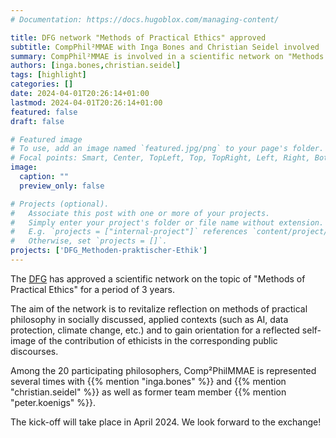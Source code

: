 ```yaml
---
# Documentation: https://docs.hugoblox.com/managing-content/

title: DFG network "Methods of Practical Ethics" approved
subtitle: CompPhil²MMAE with Inga Bones and Christian Seidel involved
summary: CompPhil²MMAE is involved in a scientific network on "Methods of Practical Ethics" funded by the [DFG](https://www.dfg.de). The network will investigate moral philosophical methods in applied ethical contexts (such as AI, data protection, climate change, etc.) and reflect on the role of ethicists in the corresponding public discourses.
authors: [inga.bones,christian.seidel]
tags: [highlight]
categories: []
date: 2024-04-01T20:26:14+01:00
lastmod: 2024-04-01T20:26:14+01:00
featured: false
draft: false

# Featured image
# To use, add an image named `featured.jpg/png` to your page's folder.
# Focal points: Smart, Center, TopLeft, Top, TopRight, Left, Right, BottomLeft, Bottom, BottomRight.
image:
  caption: ""
  preview_only: false

# Projects (optional).
#   Associate this post with one or more of your projects.
#   Simply enter your project's folder or file name without extension.
#   E.g. `projects = ["internal-project"]` references `content/project/deep-learning/index.md`.
#   Otherwise, set `projects = []`.
projects: ['DFG_Methoden-praktischer-Ethik']
---
```


The [DFG](https://www.dfg.de) has approved a scientific network on the topic of "Methods of Practical Ethics" for a period of 3 years. 

<!--more-->

The aim of the network is to revitalize reflection on methods of practical philosophy in socially discussed, applied contexts (such as AI, data protection, climate change, etc.) and to gain orientation for a reflected self-image of the contribution of ethicists in the corresponding public discourses.

Among the 20 participating philosophers, Comp²PhilMMAE is represented several times with {{% mention "inga.bones" %}} and {{% mention "christian.seidel" %}} as well as former team member {{% mention "peter.koenigs" %}}.

The kick-off will take place in April 2024. We look forward to the exchange!

